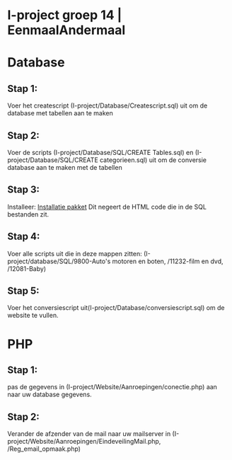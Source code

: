 # I-project groep 14 | EenmaalAndermaal

<h1> Database </h1>
<h2> Stap 1: </h2>
<p> Voer het createscript (I-project/Database/Createscript.sql) uit om de database met tabellen aan te maken  </p>
<h2> Stap 2: </h2>
<p> Voer de scripts (I-project/Database/SQL/CREATE Tables.sql) en (I-project/Database/SQL/CREATE categorieen.sql) uit om de conversie database aan te maken met de tabellen</p>
<h2> Stap 3: </h2>
<p> Installeer: <a href="http://architectshack.com/GetFile.aspx?Page=PoorMansTSqlFormatter&File=PoorMansTSqlFormatterSSMSPackage.Setup.1.6.11.msi">Installatie pakket</a>
    Dit negeert de HTML code die in de SQL bestanden zit. </p>
<h2> Stap 4: </h2>
<p> Voer alle scripts uit die in deze mappen zitten: (I-project/database/SQL/9800-Auto's motoren en boten,
                                                        /11232-film en dvd,
                                                        /12081-Baby)
<h2> Stap 5: </h2>
<p> Voer het conversiescript uit(I-project/Database/conversiescript.sql) om de website te vullen. </p>
<h1> PHP </h1>
<h2> Stap 1: </h2>
<p> pas de gegevens in (I-project/Website/Aanroepingen/conectie.php) aan naar uw database gegevens. </p>
<h2> Stap 2: </h2>
<p> Verander de afzender van de mail naar uw mailserver in (I-project/Website/Aanroepingen/EindeveilingMail.php,
                                                                                          /Reg_email_opmaak.php) </p>
                                                                                          



